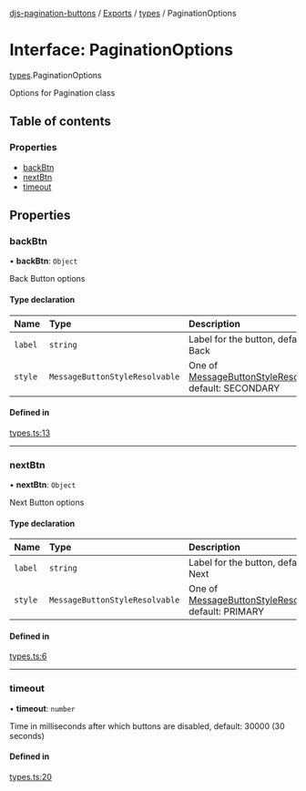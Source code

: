 [djs-pagination-buttons](../README.md) / [Exports](../modules.md) / [types](../modules/types.md) / PaginationOptions

# Interface: PaginationOptions

[types](../modules/types.md).PaginationOptions

Options for Pagination class

## Table of contents

### Properties

- [backBtn](types.PaginationOptions.md#backbtn)
- [nextBtn](types.PaginationOptions.md#nextbtn)
- [timeout](types.PaginationOptions.md#timeout)

## Properties

### backBtn

• **backBtn**: `Object`

Back Button options

#### Type declaration

| Name | Type | Description |
| :------ | :------ | :------ |
| `label` | `string` | Label for the button, default: Back |
| `style` | `MessageButtonStyleResolvable` | One of [MessageButtonStyleResolvable](https://discord.js.org/#/docs/main/master/typedef/MessageButtonStyleResolvable), default: SECONDARY |

#### Defined in

[types.ts:13](https://github.com/Welcome-Bot/discord-pagination/blob/8429fe6/src/types.ts#L13)

___

### nextBtn

• **nextBtn**: `Object`

Next Button options

#### Type declaration

| Name | Type | Description |
| :------ | :------ | :------ |
| `label` | `string` | Label for the button, default: Next |
| `style` | `MessageButtonStyleResolvable` | One of [MessageButtonStyleResolvable](https://discord.js.org/#/docs/main/master/typedef/MessageButtonStyleResolvable), default: PRIMARY |

#### Defined in

[types.ts:6](https://github.com/Welcome-Bot/discord-pagination/blob/8429fe6/src/types.ts#L6)

___

### timeout

• **timeout**: `number`

Time in milliseconds after which buttons are disabled, default: 30000 (30 seconds)

#### Defined in

[types.ts:20](https://github.com/Welcome-Bot/discord-pagination/blob/8429fe6/src/types.ts#L20)
